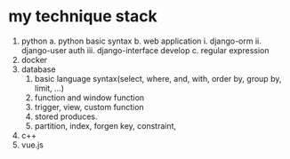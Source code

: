# my technique stack
1. python
    a. python basic syntax
    b. web application
        i. django-orm
        ii. django-user auth
        iii. django-interface develop
    c. regular expression
2. docker
3. database
   1. basic language syntax(select, where, and, with, order by, group by, limit, ...)
   2. function and window function
   3. trigger, view, custom function
   4. stored produces.
   5. partition, index, forgen key, constraint,
4. c++
5. vue.js
